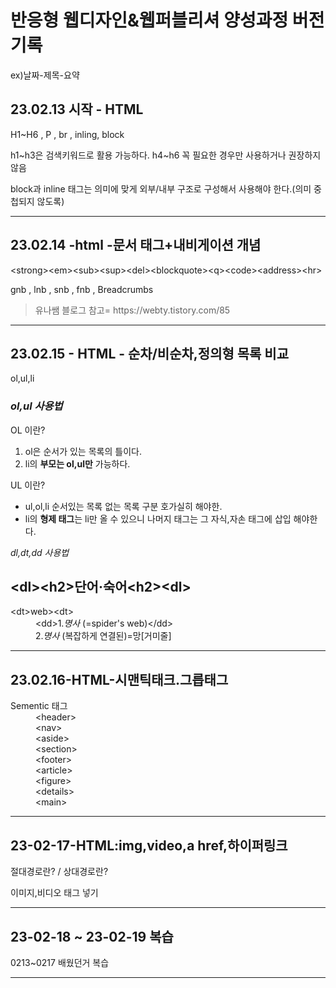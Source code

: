 <h1>반응형 웹디자인&웹퍼블리셔 양성과정 버전기록</h1>
<p>ex)날짜-제목-요약</p>
<h2>23.02.13 시작 - HTML</h2>
<p>H1~H6 , P , br , inling, block</p>
<p>h1~h3은 검색키워드로 활용 가능하다. h4~h6 꼭 필요한 경우만 사용하거나 권장하지않음</p>
<p> block과 inline 태그는 의미에 맞게 외부/내부 구조로 구성해서 사용해야 한다.(의미 중첩되지 않도록)</p>
<hr>
<h2>23.02.14 -html -문서 태그+내비게이션 개념</h2>
<p>&lt;strong&gt;&lt;em&gt;&lt;sub&gt;&lt;sup&gt;&lt;del&gt;&lt;blockquote&gt;&lt;q&gt;&lt;code&gt;&lt;address&gt;&lt;hr&gt;</p>
<p>gnb , lnb , snb , fnb ,  Breadcrumbs</p>
<blockquote cite="https://webty.tistory.com/85"> 유나쌤 블로그 참고= https://webty.tistory.com/85 </blockquote>
<hr>
<h2>23.02.15 - HTML - 순차/비순차,정의형 목록 비교</h2>
<p>ol,ul,li</p>
<h3><em>ol,ul 사용법</em></h3>
<p>OL 이란?</p>
<ol>
<li>ol은 순서가 있는 목록의 틀이다.</li>
<li>li의 <strong>부모는 ol,ul만</strong> 가능하다.</li>
</ol>
<p>UL 이란?</p>
<ul>
<li>ul,ol,li 순서있는 목록 없는 목록 구분 호가실히 해야한.</li>
<li>li의 <strong>형제 태그</strong>는 li만 올 수 있으니 나머지 태그는 그 자식,자손 태그에 삽입 해야한다.</li>
</ul>
<p><em>dl,dt,dd 사용법</em></p>
<dl>
<h2>&lt;dl&gt;&lt;h2&gt;단어·숙어&lt;h2&gt;&lt;dl&gt;</h2>
<dt>&lt;dt&gt;web>&lt;dt&gt;</dt>
<dd>&lt;dd&gt;1.<em>명사</em> (=spider's web)&lt;/dd&gt;</dd>
<dd>2.<em>명사</em> (복잡하게 연결된)=망[거미줄]</dd>
</dl>
<hr>
<div class="study">
  <h2>23.02.16-HTML-시맨틱태크.그릅태그</h2>
  <dl>
    <dt class=skip">Sementic 태그</dt>
    <dd>&lt;header&gt;</dd>
    <dd>&ltnav&gt;</dd>
    <dd>&ltaside&gt;</dd>
    <dd>&ltsection&gt;</dd>
    <dd>&ltfooter&gt;</dd>
    <dd>&ltarticle&gt;</dd>
    <dd>&ltfigure&gt;</dd>
    <dd>&ltdetails&gt;</dd>
    <dd>&ltmain&gt;</dd>
  </dl>
</div>
<hr>
                   <h2>23-02-17-HTML:img,video,a href,하이퍼링크</h2>
                   <p>절대경로란? / 상대경로란?</p>
                   <p>이미지,비디오 태그 넣기</p>
                   <hr>
                   <h2>23-02-18 ~ 23-02-19 복습</h2>
                   <p>0213~0217 배웠던거 복습</p>
                   <hr>
                   




